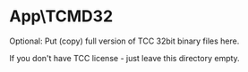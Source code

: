 # App\TCMD32

Optional: Put (copy) full version of TCC 32bit binary files here.

If you don't have TCC license - just leave this directory empty.
